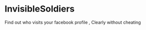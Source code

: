 InvisibleSoldiers
=================

Find out who visits your facebook profile , Clearly without cheating
